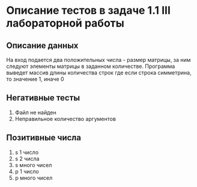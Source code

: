 # Описание тестов в задаче 1.1 III лабораторной работы
## Описание данных
На вход подается два положительных числа - размер матрицы, за ним следуют элементы матрицы в заданном количестве. Программа выведет массив длины количества строк где если строка симметрина, то значение 1, иначе 0
## Негативные тесты
1. Файл не найден
2. Неправильное количество аргументов
## Позитивные числа
1. s 1 число
2. s 2 числа
3. s много чисел
4. p 1 число
5. p много чисел
